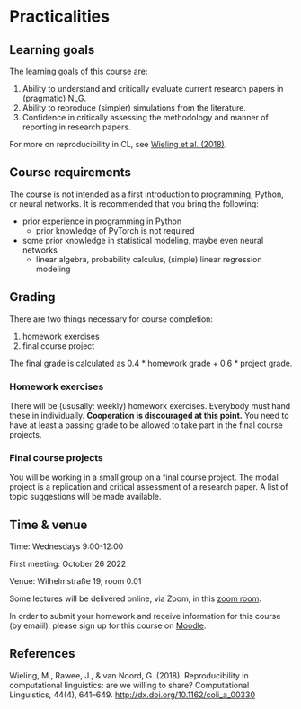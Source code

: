 
# Practicalities


## Learning goals

The learning goals of this course are:

1.  Ability to understand and critically evaluate current research papers in (pragmatic) NLG.
2.  Ability to reproduce (simpler) simulations from the literature.
3.  Confidence in critically assessing the methodology and manner of reporting in research papers.

For more on reproducibility in CL, see [Wieling et al. (2018)](http://dx.doi.org/10.1162/coli_a_00330).


## Course requirements

The course is not intended as a first introduction to programming, Python, or neural networks.
It is recommended that you bring the following:

-   prior experience in programming in Python
    -   prior knowledge of PyTorch is not required
-   some prior knowledge in statistical modeling, maybe even neural networks
    -   linear algebra, probability calculus, (simple) linear regression modeling


## Grading

There are two things necessary for course completion:

1.  homework exercises
2.  final course project

The final grade is calculated as 0.4 \* homework grade + 0.6 \* project grade.


### Homework exercises

There will be (ususally: weekly) homework exercises.
Everybody must hand these in individually.
**Cooperation is discouraged at this point.**
You need to have at least a passing grade to be allowed to take part in the final course projects.


### Final course projects

You will be working in a small group on a final course project.
The modal project is a replication and critical assessment of a research paper.
A list of topic suggestions will be made available.


## Time & venue

Time: Wednesdays 9:00-12:00

First meeting: October 26 2022

Venue: Wilhelmstraße 19, room 0.01

Some lectures will be delivered online, via Zoom, in this [zoom room](https://zoom.us/my/michael.franke.tuebingen).

In order to submit your homework and receive information for this course (by emaiil), please sign up for this course on [Moodle](https://moodle.zdv.uni-tuebingen.de/course/view.php?id=2875).


## References

Wieling, M., Rawee, J., & van Noord, G. (2018). Reproducibility in computational linguistics: are we willing to share? Computational Linguistics, 44(4), 641–649. <http://dx.doi.org/10.1162/coli_a_00330>

